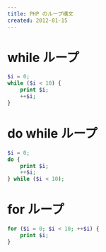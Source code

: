 ```yaml
---
title: PHP のループ構文
created: 2012-01-15
---
```


while ループ
====
```php
$i = 0;
while ($i < 10) {
    print $i;
    ++$i;
}
```

do while ループ
====
```php
$i = 0;
do {
    print $i;
    ++$i;
} while ($i < 10);
```

for ループ
====
```php
for ($i = 0; $i < 10; ++$i) {
    print $i;
}
```

